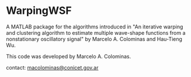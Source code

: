 # WarpingWSF
A MATLAB package for the algorithms introduced in "An iterative warping and clustering algorithm to estimate multiple wave-shape functions from a nonstationary 
oscillatory signal" by Marcelo A. Colominas and Hau-Tieng Wu.

This code was developed by Marcelo A. Colominas.

contact: macolominas@conicet.gov.ar
